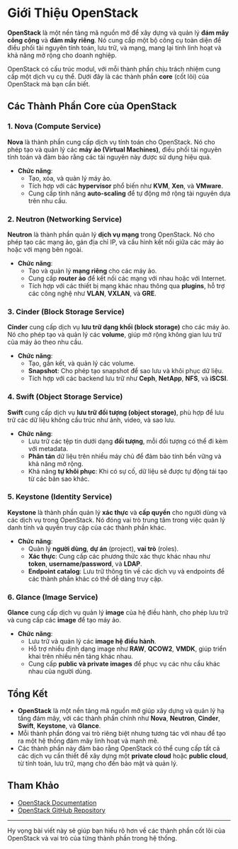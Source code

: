 # Giới Thiệu OpenStack

**OpenStack** là một nền tảng mã nguồn mở để xây dựng và quản lý **đám mây công cộng** và **đám mây riêng**. Nó cung cấp một bộ công cụ toàn diện để điều phối tài nguyên tính toán, lưu trữ, và mạng, mang lại tính linh hoạt và khả năng mở rộng cho doanh nghiệp.

OpenStack có cấu trúc modul, với mỗi thành phần chịu trách nhiệm cung cấp một dịch vụ cụ thể. Dưới đây là các thành phần **core** (cốt lõi) của OpenStack mà bạn cần biết.

## Các Thành Phần Core của OpenStack

### 1. Nova (Compute Service)
**Nova** là thành phần cung cấp dịch vụ tính toán cho OpenStack. Nó cho phép tạo và quản lý các **máy ảo (Virtual Machines)**, điều phối tài nguyên tính toán và đảm bảo rằng các tài nguyên này được sử dụng hiệu quả.

- **Chức năng**:
  - Tạo, xóa, và quản lý máy ảo.
  - Tích hợp với các **hypervisor** phổ biến như **KVM**, **Xen**, và **VMware**.
  - Cung cấp tính năng **auto-scaling** để tự động mở rộng tài nguyên dựa trên nhu cầu.

### 2. Neutron (Networking Service)
**Neutron** là thành phần quản lý **dịch vụ mạng** trong OpenStack. Nó cho phép tạo các mạng ảo, gán địa chỉ IP, và cấu hình kết nối giữa các máy ảo hoặc với mạng bên ngoài.

- **Chức năng**:
  - Tạo và quản lý **mạng riêng** cho các máy ảo.
  - Cung cấp **router ảo** để kết nối các mạng với nhau hoặc với Internet.
  - Tích hợp với các thiết bị mạng khác nhau thông qua **plugins**, hỗ trợ các công nghệ như **VLAN**, **VXLAN**, và **GRE**.

### 3. Cinder (Block Storage Service)
**Cinder** cung cấp dịch vụ **lưu trữ dạng khối (block storage)** cho các máy ảo. Nó cho phép tạo và quản lý các **volume**, giúp mở rộng không gian lưu trữ của máy ảo theo nhu cầu.

- **Chức năng**:
  - Tạo, gắn kết, và quản lý các volume.
  - **Snapshot**: Cho phép tạo snapshot để sao lưu và khôi phục dữ liệu.
  - Tích hợp với các backend lưu trữ như **Ceph**, **NetApp**, **NFS**, và **iSCSI**.

### 4. Swift (Object Storage Service)
**Swift** cung cấp dịch vụ **lưu trữ đối tượng (object storage)**, phù hợp để lưu trữ các dữ liệu không cấu trúc như ảnh, video, và sao lưu.

- **Chức năng**:
  - Lưu trữ các tệp tin dưới dạng **đối tượng**, mỗi đối tượng có thể đi kèm với metadata.
  - **Phân tán** dữ liệu trên nhiều máy chủ để đảm bảo tính bền vững và khả năng mở rộng.
  - Khả năng **tự khôi phục**: Khi có sự cố, dữ liệu sẽ được tự động tái tạo từ các bản sao khác.

### 5. Keystone (Identity Service)
**Keystone** là thành phần quản lý **xác thực** và **cấp quyền** cho người dùng và các dịch vụ trong OpenStack. Nó đóng vai trò trung tâm trong việc quản lý danh tính và quyền truy cập của các thành phần khác.

- **Chức năng**:
  - Quản lý **người dùng**, **dự án** (project), **vai trò** (roles).
  - **Xác thực**: Cung cấp các phương thức xác thực khác nhau như **token**, **username/password**, và **LDAP**.
  - **Endpoint catalog**: Lưu trữ thông tin về các dịch vụ và endpoints để các thành phần khác có thể dễ dàng truy cập.

### 6. Glance (Image Service)
**Glance** cung cấp dịch vụ quản lý **image** của hệ điều hành, cho phép lưu trữ và cung cấp các **image** để tạo máy ảo.

- **Chức năng**:
  - Lưu trữ và quản lý các **image hệ điều hành**.
  - Hỗ trợ nhiều định dạng image như **RAW**, **QCOW2**, **VMDK**, giúp triển khai trên nhiều nền tảng khác nhau.
  - Cung cấp **public và private images** để phục vụ các nhu cầu khác nhau của người dùng.

## Tổng Kết
- **OpenStack** là một nền tảng mã nguồn mở giúp xây dựng và quản lý hạ tầng đám mây, với các thành phần chính như **Nova**, **Neutron**, **Cinder**, **Swift**, **Keystone**, và **Glance**.
- Mỗi thành phần đóng vai trò riêng biệt nhưng tương tác với nhau để tạo ra một hệ thống đám mây linh hoạt và mạnh mẽ.
- Các thành phần này đảm bảo rằng OpenStack có thể cung cấp tất cả các dịch vụ cần thiết để xây dựng một **private cloud** hoặc **public cloud**, từ tính toán, lưu trữ, mạng cho đến bảo mật và quản lý.

## Tham Khảo
- [OpenStack Documentation](https://docs.openstack.org)
- [OpenStack GitHub Repository](https://github.com/openstack)

---

Hy vọng bài viết này sẽ giúp bạn hiểu rõ hơn về các thành phần cốt lõi của OpenStack và vai trò của từng thành phần trong hệ thống.

